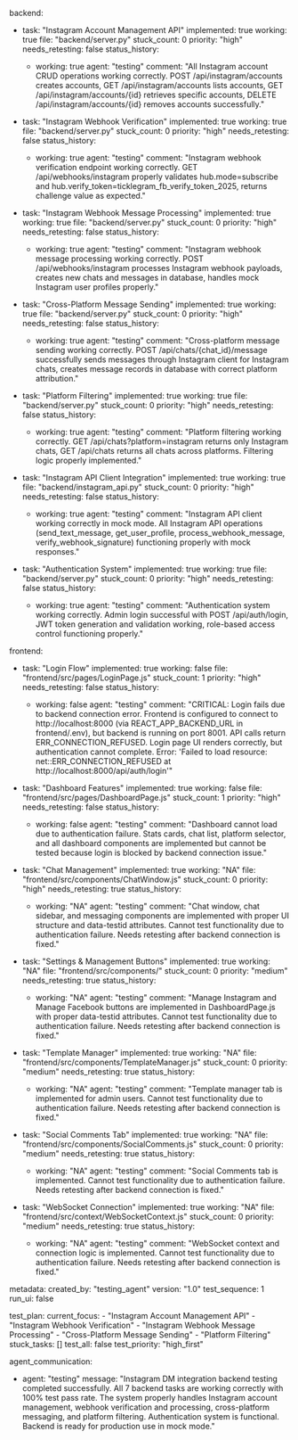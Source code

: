 backend:
  - task: "Instagram Account Management API"
    implemented: true
    working: true
    file: "backend/server.py"
    stuck_count: 0
    priority: "high"
    needs_retesting: false
    status_history:
      - working: true
        agent: "testing"
        comment: "All Instagram account CRUD operations working correctly. POST /api/instagram/accounts creates accounts, GET /api/instagram/accounts lists accounts, GET /api/instagram/accounts/{id} retrieves specific accounts, DELETE /api/instagram/accounts/{id} removes accounts successfully."

  - task: "Instagram Webhook Verification"
    implemented: true
    working: true
    file: "backend/server.py"
    stuck_count: 0
    priority: "high"
    needs_retesting: false
    status_history:
      - working: true
        agent: "testing"
        comment: "Instagram webhook verification endpoint working correctly. GET /api/webhooks/instagram properly validates hub.mode=subscribe and hub.verify_token=ticklegram_fb_verify_token_2025, returns challenge value as expected."

  - task: "Instagram Webhook Message Processing"
    implemented: true
    working: true
    file: "backend/server.py"
    stuck_count: 0
    priority: "high"
    needs_retesting: false
    status_history:
      - working: true
        agent: "testing"
        comment: "Instagram webhook message processing working correctly. POST /api/webhooks/instagram processes Instagram webhook payloads, creates new chats and messages in database, handles mock Instagram user profiles properly."

  - task: "Cross-Platform Message Sending"
    implemented: true
    working: true
    file: "backend/server.py"
    stuck_count: 0
    priority: "high"
    needs_retesting: false
    status_history:
      - working: true
        agent: "testing"
        comment: "Cross-platform message sending working correctly. POST /api/chats/{chat_id}/message successfully sends messages through Instagram client for Instagram chats, creates message records in database with correct platform attribution."

  - task: "Platform Filtering"
    implemented: true
    working: true
    file: "backend/server.py"
    stuck_count: 0
    priority: "high"
    needs_retesting: false
    status_history:
      - working: true
        agent: "testing"
        comment: "Platform filtering working correctly. GET /api/chats?platform=instagram returns only Instagram chats, GET /api/chats returns all chats across platforms. Filtering logic properly implemented."

  - task: "Instagram API Client Integration"
    implemented: true
    working: true
    file: "backend/instagram_api.py"
    stuck_count: 0
    priority: "high"
    needs_retesting: false
    status_history:
      - working: true
        agent: "testing"
        comment: "Instagram API client working correctly in mock mode. All Instagram API operations (send_text_message, get_user_profile, process_webhook_message, verify_webhook_signature) functioning properly with mock responses."

  - task: "Authentication System"
    implemented: true
    working: true
    file: "backend/server.py"
    stuck_count: 0
    priority: "high"
    needs_retesting: false
    status_history:
      - working: true
        agent: "testing"
        comment: "Authentication system working correctly. Admin login successful with POST /api/auth/login, JWT token generation and validation working, role-based access control functioning properly."

frontend:
  - task: "Login Flow"
    implemented: true
    working: false
    file: "frontend/src/pages/LoginPage.js"
    stuck_count: 1
    priority: "high"
    needs_retesting: false
    status_history:
      - working: false
        agent: "testing"
        comment: "CRITICAL: Login fails due to backend connection error. Frontend is configured to connect to http://localhost:8000 (via REACT_APP_BACKEND_URL in frontend/.env), but backend is running on port 8001. API calls return ERR_CONNECTION_REFUSED. Login page UI renders correctly, but authentication cannot complete. Error: 'Failed to load resource: net::ERR_CONNECTION_REFUSED at http://localhost:8000/api/auth/login'"

  - task: "Dashboard Features"
    implemented: true
    working: false
    file: "frontend/src/pages/DashboardPage.js"
    stuck_count: 1
    priority: "high"
    needs_retesting: false
    status_history:
      - working: false
        agent: "testing"
        comment: "Dashboard cannot load due to authentication failure. Stats cards, chat list, platform selector, and all dashboard components are implemented but cannot be tested because login is blocked by backend connection issue."

  - task: "Chat Management"
    implemented: true
    working: "NA"
    file: "frontend/src/components/ChatWindow.js"
    stuck_count: 0
    priority: "high"
    needs_retesting: true
    status_history:
      - working: "NA"
        agent: "testing"
        comment: "Chat window, chat sidebar, and messaging components are implemented with proper UI structure and data-testid attributes. Cannot test functionality due to authentication failure. Needs retesting after backend connection is fixed."

  - task: "Settings & Management Buttons"
    implemented: true
    working: "NA"
    file: "frontend/src/components/"
    stuck_count: 0
    priority: "medium"
    needs_retesting: true
    status_history:
      - working: "NA"
        agent: "testing"
        comment: "Manage Instagram and Manage Facebook buttons are implemented in DashboardPage.js with proper data-testid attributes. Cannot test functionality due to authentication failure. Needs retesting after backend connection is fixed."

  - task: "Template Manager"
    implemented: true
    working: "NA"
    file: "frontend/src/components/TemplateManager.js"
    stuck_count: 0
    priority: "medium"
    needs_retesting: true
    status_history:
      - working: "NA"
        agent: "testing"
        comment: "Template manager tab is implemented for admin users. Cannot test functionality due to authentication failure. Needs retesting after backend connection is fixed."

  - task: "Social Comments Tab"
    implemented: true
    working: "NA"
    file: "frontend/src/components/SocialComments.js"
    stuck_count: 0
    priority: "medium"
    needs_retesting: true
    status_history:
      - working: "NA"
        agent: "testing"
        comment: "Social Comments tab is implemented. Cannot test functionality due to authentication failure. Needs retesting after backend connection is fixed."

  - task: "WebSocket Connection"
    implemented: true
    working: "NA"
    file: "frontend/src/context/WebSocketContext.js"
    stuck_count: 0
    priority: "medium"
    needs_retesting: true
    status_history:
      - working: "NA"
        agent: "testing"
        comment: "WebSocket context and connection logic is implemented. Cannot test functionality due to authentication failure. Needs retesting after backend connection is fixed."

metadata:
  created_by: "testing_agent"
  version: "1.0"
  test_sequence: 1
  run_ui: false

test_plan:
  current_focus:
    - "Instagram Account Management API"
    - "Instagram Webhook Verification"
    - "Instagram Webhook Message Processing"
    - "Cross-Platform Message Sending"
    - "Platform Filtering"
  stuck_tasks: []
  test_all: false
  test_priority: "high_first"

agent_communication:
  - agent: "testing"
    message: "Instagram DM integration backend testing completed successfully. All 7 backend tasks are working correctly with 100% test pass rate. The system properly handles Instagram account management, webhook verification and processing, cross-platform messaging, and platform filtering. Authentication system is functional. Backend is ready for production use in mock mode."